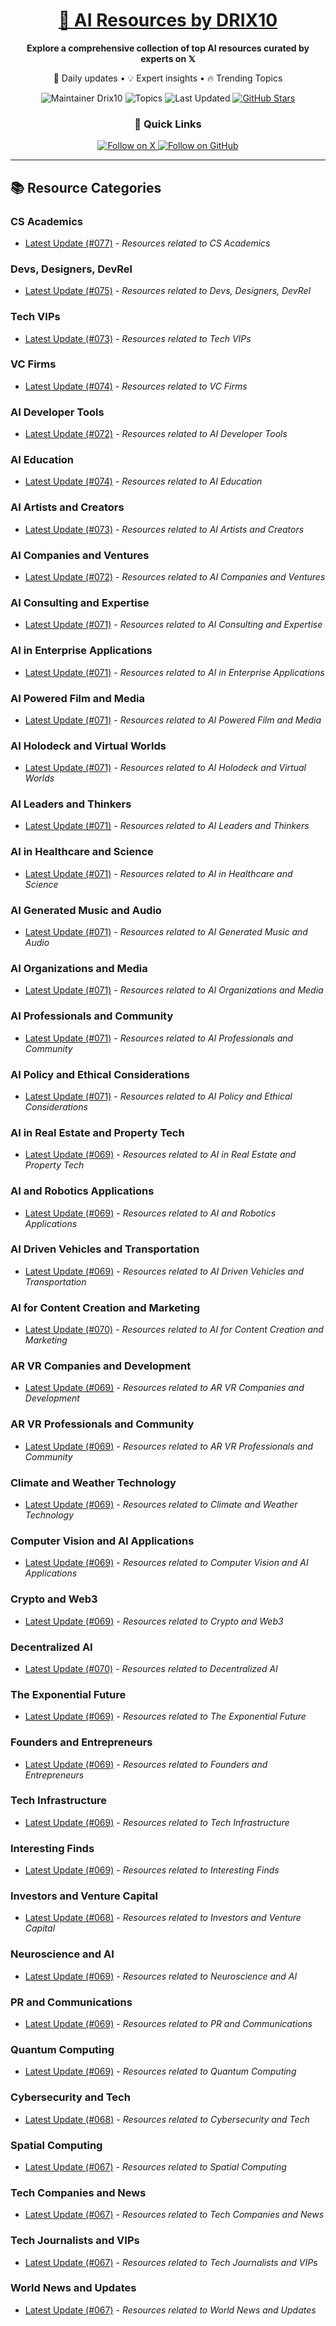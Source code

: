 
<div align="center">
  <h1><a href="https://x.com/DRIX_10_" target="_blank">🚀 AI Resources by DRIX10</a></h1>
  <p><strong>Explore a comprehensive collection of top AI resources curated by experts on 𝕏</strong></p>
  <p>🌟 Daily updates • 💡 Expert insights • 🔥 Trending Topics</p>

  <img src="https://img.shields.io/badge/Maintainer-Drix10-blue?style=for-the-badge" alt="Maintainer Drix10" />
  <img src="https://img.shields.io/badge/Topics-Everything%2C%20AI-red?style=for-the-badge" alt="Topics" />
  <img src="https://img.shields.io/github/last-commit/Drix10/ai-resources?style=for-the-badge&color=5D6D7E" alt="Last Updated" />
  <a href="https://github.com/Drix10/ai-resources"><img src="https://img.shields.io/github/stars/Drix10/ai-resources?style=for-the-badge&color=yellow" alt="GitHub Stars" /></a>

  <br>

  <h3>🌟 Quick Links</h3>
    <a href="https://x.com/DRIX_10_">
      <img src="https://img.shields.io/badge/Follow_on_𝕏-black?style=for-the-badge&logo=x&logoColor=white" alt="Follow on X" />
    </a>
    <a href="https://github.com/Drix10">
      <img src="https://img.shields.io/badge/Follow_on_GitHub-black?style=for-the-badge&logo=github&logoColor=white" alt="Follow on GitHub" />
    </a>
</div>

---

## 📚 Resource Categories

### CS Academics

*   [Latest Update (#077)](https://github.com/Drix10/ai-resources/blob/main/CS%20Academics/resources-077.md) - *Resources related to CS Academics*

### Devs, Designers, DevRel

*   [Latest Update (#075)](https://github.com/Drix10/ai-resources/blob/main/Devs%2C%20Designers%2C%20DevRel/resources-075.md) - *Resources related to Devs, Designers, DevRel*

### Tech VIPs

*   [Latest Update (#073)](https://github.com/Drix10/ai-resources/blob/main/Tech%20VIPs/resources-073.md) - *Resources related to Tech VIPs*

### VC Firms

*   [Latest Update (#074)](https://github.com/Drix10/ai-resources/blob/main/VC%20Firms/resources-074.md) - *Resources related to VC Firms*

### AI Developer Tools

*   [Latest Update (#072)](https://github.com/Drix10/ai-resources/blob/main/AI%20Developer%20Tools/resources-072.md) - *Resources related to AI Developer Tools*

### AI Education

*   [Latest Update (#074)](https://github.com/Drix10/ai-resources/blob/main/AI%20Education/resources-074.md) - *Resources related to AI Education*

### AI Artists and Creators

*   [Latest Update (#073)](https://github.com/Drix10/ai-resources/blob/main/AI%20Artists%20and%20Creators/resources-073.md) - *Resources related to AI Artists and Creators*

### AI Companies and Ventures

*   [Latest Update (#072)](https://github.com/Drix10/ai-resources/blob/main/AI%20Companies%20and%20Ventures/resources-072.md) - *Resources related to AI Companies and Ventures*

### AI Consulting and Expertise

*   [Latest Update (#071)](https://github.com/Drix10/ai-resources/blob/main/AI%20Consulting%20and%20Expertise/resources-071.md) - *Resources related to AI Consulting and Expertise*

### AI in Enterprise Applications

*   [Latest Update (#071)](https://github.com/Drix10/ai-resources/blob/main/AI%20in%20Enterprise%20Applications/resources-071.md) - *Resources related to AI in Enterprise Applications*

### AI Powered Film and Media

*   [Latest Update (#071)](https://github.com/Drix10/ai-resources/blob/main/AI%20Powered%20Film%20and%20Media/resources-071.md) - *Resources related to AI Powered Film and Media*

### AI Holodeck and Virtual Worlds

*   [Latest Update (#071)](https://github.com/Drix10/ai-resources/blob/main/AI%20Holodeck%20and%20Virtual%20Worlds/resources-071.md) - *Resources related to AI Holodeck and Virtual Worlds*

### AI Leaders and Thinkers

*   [Latest Update (#071)](https://github.com/Drix10/ai-resources/blob/main/AI%20Leaders%20and%20Thinkers/resources-071.md) - *Resources related to AI Leaders and Thinkers*

### AI in Healthcare and Science

*   [Latest Update (#071)](https://github.com/Drix10/ai-resources/blob/main/AI%20in%20Healthcare%20and%20Science/resources-071.md) - *Resources related to AI in Healthcare and Science*

### AI Generated Music and Audio

*   [Latest Update (#071)](https://github.com/Drix10/ai-resources/blob/main/AI%20Generated%20Music%20and%20Audio/resources-071.md) - *Resources related to AI Generated Music and Audio*

### AI Organizations and Media

*   [Latest Update (#071)](https://github.com/Drix10/ai-resources/blob/main/AI%20Organizations%20and%20Media/resources-071.md) - *Resources related to AI Organizations and Media*

### AI Professionals and Community

*   [Latest Update (#071)](https://github.com/Drix10/ai-resources/blob/main/AI%20Professionals%20and%20Community/resources-071.md) - *Resources related to AI Professionals and Community*

### AI Policy and Ethical Considerations

*   [Latest Update (#071)](https://github.com/Drix10/ai-resources/blob/main/AI%20Policy%20and%20Ethical%20Considerations/resources-071.md) - *Resources related to AI Policy and Ethical Considerations*

### AI in Real Estate and Property Tech

*   [Latest Update (#069)](https://github.com/Drix10/ai-resources/blob/main/AI%20in%20Real%20Estate%20and%20Property%20Tech/resources-069.md) - *Resources related to AI in Real Estate and Property Tech*

### AI and Robotics Applications

*   [Latest Update (#069)](https://github.com/Drix10/ai-resources/blob/main/AI%20and%20Robotics%20Applications/resources-069.md) - *Resources related to AI and Robotics Applications*

### AI Driven Vehicles and Transportation

*   [Latest Update (#069)](https://github.com/Drix10/ai-resources/blob/main/AI%20Driven%20Vehicles%20and%20Transportation/resources-069.md) - *Resources related to AI Driven Vehicles and Transportation*

### AI for Content Creation and Marketing

*   [Latest Update (#070)](https://github.com/Drix10/ai-resources/blob/main/AI%20for%20Content%20Creation%20and%20Marketing/resources-070.md) - *Resources related to AI for Content Creation and Marketing*

### AR VR Companies and Development

*   [Latest Update (#069)](https://github.com/Drix10/ai-resources/blob/main/AR%20VR%20Companies%20and%20Development/resources-069.md) - *Resources related to AR VR Companies and Development*

### AR VR Professionals and Community

*   [Latest Update (#069)](https://github.com/Drix10/ai-resources/blob/main/AR%20VR%20Professionals%20and%20Community/resources-069.md) - *Resources related to AR VR Professionals and Community*

### Climate and Weather Technology

*   [Latest Update (#069)](https://github.com/Drix10/ai-resources/blob/main/Climate%20and%20Weather%20Technology/resources-069.md) - *Resources related to Climate and Weather Technology*

### Computer Vision and AI Applications

*   [Latest Update (#069)](https://github.com/Drix10/ai-resources/blob/main/Computer%20Vision%20and%20AI%20Applications/resources-069.md) - *Resources related to Computer Vision and AI Applications*

### Crypto and Web3

*   [Latest Update (#069)](https://github.com/Drix10/ai-resources/blob/main/Crypto%20and%20Web3/resources-069.md) - *Resources related to Crypto and Web3*

### Decentralized AI

*   [Latest Update (#070)](https://github.com/Drix10/ai-resources/blob/main/Decentralized%20AI/resources-070.md) - *Resources related to Decentralized AI*

### The Exponential Future

*   [Latest Update (#069)](https://github.com/Drix10/ai-resources/blob/main/The%20Exponential%20Future/resources-069.md) - *Resources related to The Exponential Future*

### Founders and Entrepreneurs

*   [Latest Update (#069)](https://github.com/Drix10/ai-resources/blob/main/Founders%20and%20Entrepreneurs/resources-069.md) - *Resources related to Founders and Entrepreneurs*

### Tech Infrastructure

*   [Latest Update (#069)](https://github.com/Drix10/ai-resources/blob/main/Tech%20Infrastructure/resources-069.md) - *Resources related to Tech Infrastructure*

### Interesting Finds

*   [Latest Update (#069)](https://github.com/Drix10/ai-resources/blob/main/Interesting%20Finds/resources-069.md) - *Resources related to Interesting Finds*

### Investors and Venture Capital

*   [Latest Update (#068)](https://github.com/Drix10/ai-resources/blob/main/Investors%20and%20Venture%20Capital/resources-068.md) - *Resources related to Investors and Venture Capital*

### Neuroscience and AI

*   [Latest Update (#069)](https://github.com/Drix10/ai-resources/blob/main/Neuroscience%20and%20AI/resources-069.md) - *Resources related to Neuroscience and AI*

### PR and Communications

*   [Latest Update (#069)](https://github.com/Drix10/ai-resources/blob/main/PR%20and%20Communications/resources-069.md) - *Resources related to PR and Communications*

### Quantum Computing

*   [Latest Update (#069)](https://github.com/Drix10/ai-resources/blob/main/Quantum%20Computing/resources-069.md) - *Resources related to Quantum Computing*

### Cybersecurity and Tech

*   [Latest Update (#068)](https://github.com/Drix10/ai-resources/blob/main/Cybersecurity%20and%20Tech/resources-068.md) - *Resources related to Cybersecurity and Tech*

### Spatial Computing

*   [Latest Update (#067)](https://github.com/Drix10/ai-resources/blob/main/Spatial%20Computing/resources-067.md) - *Resources related to Spatial Computing*

### Tech Companies and News

*   [Latest Update (#067)](https://github.com/Drix10/ai-resources/blob/main/Tech%20Companies%20and%20News/resources-067.md) - *Resources related to Tech Companies and News*

### Tech Journalists and VIPs

*   [Latest Update (#067)](https://github.com/Drix10/ai-resources/blob/main/Tech%20Journalists%20and%20VIPs/resources-067.md) - *Resources related to Tech Journalists and VIPs*

### World News and Updates

*   [Latest Update (#067)](https://github.com/Drix10/ai-resources/blob/main/World%20News%20and%20Updates/resources-067.md) - *Resources related to World News and Updates*

